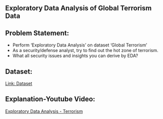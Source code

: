 
## Exploratory Data Analysis of Global Terrorism Data<br>

## Problem Statement:
- Perform ‘Exploratory Data Analysis’ on dataset ‘Global Terrorism’ <br>
- As a security/defense analyst, try to find out the hot zone of terrorism.<br>
- What all security issues and insights you can derive by EDA?<br>

## Dataset:
[Link: Dataset](https://drive.google.com/file/d/1luTU7xBvI7QAGPbQMxEHcgKUi9d6UeP_/view)<br>


## Explanation-Youtube Video:<br>
<a href="">Exploratory Data Analysis - Terrorism</a>


